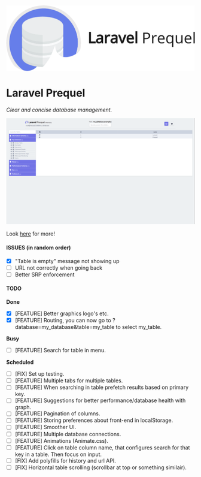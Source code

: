 ![Laravel Prequel](./assets/prequel.png)

# Laravel Prequel
*_Clear and concise database management._*

<img src="./assets/prequel_screenshot.png" width="700">

Look <a href="https://protoqol.github.io/Prequel/" target="_blank">here</a> for more!

#### ISSUES (in random order)
- [x] "Table is empty" message not showing up
- [ ] URL not correctly when going back 
- [ ] Better SRP enforcement 

#### TODO
**Done**
- [x] [FEATURE] Better graphics logo's etc.
- [x] [FEATURE] Routing, you can now go to ?database=my_database&table=my_table to select my_table.

**Busy**
- [ ] [FEATURE] Search for table in menu.

**Scheduled**
- [ ] [FIX] Set up testing.
- [ ] [FEATURE] Multiple tabs for multiple tables.
- [ ] [FEATURE] When searching in table prefetch results based on primary key.
- [ ] [FEATURE] Suggestions for better performance/database health with graph.
- [ ] [FEATURE] Pagination of columns.
- [ ] [FEATURE] Storing preferences about front-end in localStorage.
- [ ] [FEATURE] Smoother UI.
- [ ] [FEATURE] Multiple database connections. 
- [ ] [FEATURE] Animations (Animate.css).
- [ ] [FEATURE] Click on table column name, that configures search for that key in a table. Then focus on input.
- [ ] [FIX] Add polyfills for history and url API.
- [ ] [FIX] Horizontal table scrolling (scrollbar at top or something similair).

